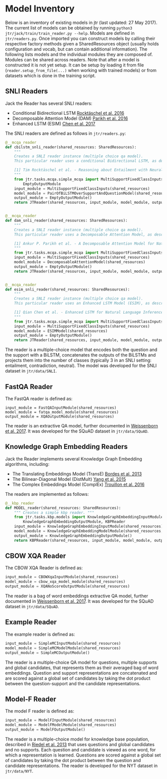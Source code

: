 # Model Inventory

Below is an inventory of existing models in jtr (last updated: 27 May 2017). The current list of models can be obtained by running `python3 jtr/jack/train/train_reader.py --help`.
Models are defined in `jtr/readers.py`. Once imported you can construct models by calling their respective factory methods given a SharedResources object (usually holds configuration and vocab, but can contain additional information). The following lists models and the individual modules they are composed of. Modules can be shared across readers. Note that after a model is constructed it is not yet setup. It can be setup by loading it from file (`reader.setup_from_file(...)` when working with trained models) or from datasets which is done in the training script.

## SNLI Readers

Jack the Reader has several SNLI readers:
- Conditional Bidirectional LSTM [Rocktäschel et al. 2016](https://arxiv.org/abs/1509.06664)
- Decomposable Attention Model (DAM) [Parikh et al. 2016](https://arxiv.org/abs/1606.01933)
- Enhanced LSTM (ESIM) [Chen et al. 2017](https://arxiv.org/abs/1609.06038)

The SNLI readers are defined as follows in `jtr/readers.py`:

```python
@__mcqa_reader
def cbilstm_snli_reader(shared_resources: SharedResources):
    """
    Creates a SNLI reader instance (multiple choice qa model).
    This particular reader uses a conditional Bidirectional LSTM, as described in [1].

    [1] Tim Rocktäschel et al. - Reasoning about Entailment with Neural Attention. ICLR 2016
    """
    from jtr.tasks.mcqa.simple_mcqa import MultiSupportFixedClassInputs, PairOfBiLSTMOverSupportAndQuestionModel,\
        EmptyOutputModule
    input_module = MultiSupportFixedClassInputs(shared_resources)
    model_module = PairOfBiLSTMOverSupportAndQuestionModel(shared_resources)
    output_module = EmptyOutputModule()
    return JTReader(shared_resources, input_module, model_module, output_module)


@__mcqa_reader
def dam_snli_reader(shared_resources: SharedResources):
    """
    Creates a SNLI reader instance (multiple choice qa model).
    This particular reader uses a Decomposable Attention Model, as described in [1].

    [1] Ankur P. Parikh et al. - A Decomposable Attention Model for Natural Language Inference. EMNLP 2016
    """
    from jtr.tasks.mcqa.simple_mcqa import MultiSupportFixedClassInputs, DecomposableAttentionModel, EmptyOutputModule
    input_module = MultiSupportFixedClassInputs(shared_resources)
    model_module = DecomposableAttentionModel(shared_resources)
    output_module = EmptyOutputModule()
    return JTReader(shared_resources, input_module, model_module, output_module)


@__mcqa_reader
def esim_snli_reader(shared_resources: SharedResources):
    """
    Creates a SNLI reader instance (multiple choice qa model).
    This particular reader uses an Enhanced LSTM Model (ESIM), as described in [1].

    [1] Qian Chen et al. - Enhanced LSTM for Natural Language Inference. ACL 2017
    """
    from jtr.tasks.mcqa.simple_mcqa import MultiSupportFixedClassInputs, ESIMModel, EmptyOutputModule
    input_module = MultiSupportFixedClassInputs(shared_resources)
    model_module = ESIMModel(shared_resources)
    output_module = EmptyOutputModule()
    return JTReader(shared_resources, input_module, model_module, output_module)

```

The reader is a multiple-choice model that encodes both the question and the support with a BiLSTM, concatenates the outputs of the BiLSTMs and
projects them into the number of classes (typically 3 in an SNLI setting: entailment, contradiction, neutral).
The model was developed for the SNLI dataset in `jtr/data/SNLI`.


## FastQA Reader

The FastQA reader is defined as:

```
input_module = FastQAInputModule(shared_resources)
model_module = fatqa_model_module(shared_resources)
output_module = XQAOutputModule(shared_resources)
```

The reader is an extractive QA model, further documented in [Weissenborn et al. 2017](https://arxiv.org/abs/1703.04816).
It was developed for the SQuAD dataset in `jtr/data/SQuAD`.


## Knowledge Graph Embedding Readers

Jack the Reader implements several Knowledge Graph Embedding algorithms, including:
- The Translating Embeddings Model (TransE) [Bordes et al. 2013](https://papers.nips.cc/paper/5071-translating-embeddings-for-modeling-multi-relational-data)
- The Bilinear-Diagonal Model (DistMult) [Yang et al. 2015](https://ai2-s2-pdfs.s3.amazonaws.com/5b50/842142ee3efdba0ba31dff322136cd42554d.pdf)
- The Complex Embeddings Model (ComplEx) [Trouillon et al. 2016](http://proceedings.mlr.press/v48/trouillon16.pdf)

The readers are implemented as follows:

```python
@__kbp_reader
def MODEL_reader(shared_resources: SharedResources):
    """ Creates a simple kbp reader. """
    from jtr.tasks.kbp.models import KnowledgeGraphEmbeddingInputModule, KnowledgeGraphEmbeddingModelModule, \
        KnowledgeGraphEmbeddingOutputModule, KBPReader
    input_module = KnowledgeGraphEmbeddingInputModule(shared_resources)
    model_module = KnowledgeGraphEmbeddingModelModule(shared_resources, model_name=MODEL_NAME)
    output_module = KnowledgeGraphEmbeddingOutputModule()
    return KBPReader(shared_resources, input_module, model_module, output_module)
```

## CBOW XQA Reader

The CBOW XQA Reader is defined as:

```python
input_module = CBOWXqaInputModule(shared_resources)
model_module = cbow_xqa_model_module(shared_resources)
output_module = XQANoScoreOutputModule(shared_resources)
```

The reader is a bag of word embeddings extractive QA model, further documented in [Weissenborn et al. 2017](https://arxiv.org/abs/1703.04816).
It was developed for the SQuAD dataset in `jtr/data/SQuAD`.


## Example Reader

The example reader is defined as:

```python
input_module = SimpleMCInputModule(shared_resources)
model_module = SimpleMCModelModule(shared_resources)
output_module = SimpleMCOutputModule()
```

The reader is a multiple-choice QA model for questions, multiple supports and global candidates, that represents them as their averaged bag of word embeddings. Question and support representations are concatenated and are scored against a global set of candidates by taking the dot product between the question-support and the candidate representations.


## Model-F Reader

The model F reader is defined as:

```python
input_module = ModelFInputModule(shared_resources)
model_module = ModelFModelModule(shared_resources)
output_module = ModelFOutputModule()
```

The reader is a multiple-choice model for knowledge base population, described in [Riedel et al. 2013](www.aclweb.org/anthology/N13-1008) that uses questions and global candidates and no supports. Each question and candidate is viewed as one word, for which a representation is learned. Questions are scored against a global set of candidates by taking the dot product between the question and candidate representations.
The reader is developed for the NYT dataset in `jtr/data/NYT`.
